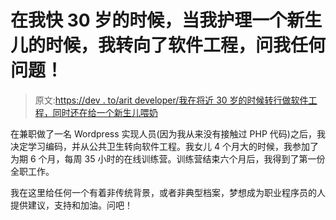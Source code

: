 # 在我快 30 岁的时候，当我护理一个新生儿的时候，我转向了软件工程，问我任何问题！

> 原文:[https://dev . to/arit developer/我在将近 30 岁的时候转行做软件工程，同时还在给一个新生儿喂奶](https://dev.to/aritdeveloper/i-switched-careers-to-software-engineering-in-my-late-30s-while-nursing-a-newborn-ask-me-anything-1bbe)

在兼职做了一名 Wordpress 实现人员(因为我从来没有接触过 PHP 代码)之后，我决定学习编码，并从公共卫生转向软件工程。我女儿 4 个月大的时候，我参加了为期 6 个月，每周 35 小时的在线训练营。训练营结束六个月后，我得到了第一份全职工作。

我在这里给任何一个有着非传统背景，或者非典型档案，梦想成为职业程序员的人提供建议，支持和加油。问吧！